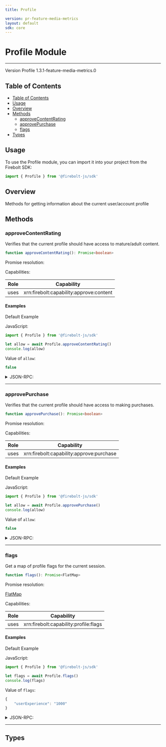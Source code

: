 ```yaml
---
title: Profile

version: pr-feature-media-metrics
layout: default
sdk: core
---
```


# Profile Module

---

Version Profile 1.3.1-feature-media-metrics.0

## Table of Contents

- [Table of Contents](#table-of-contents)
- [Usage](#usage)
- [Overview](#overview)
- [Methods](#methods)
  - [approveContentRating](#approvecontentrating)
  - [approvePurchase](#approvepurchase)
  - [flags](#flags)
- [Types](#types)

## Usage

To use the Profile module, you can import it into your project from the Firebolt SDK:

```javascript
import { Profile } from '@firebolt-js/sdk'
```

## Overview

Methods for getting information about the current user/account profile

## Methods

### approveContentRating

Verifies that the current profile should have access to mature/adult content.

```typescript
function approveContentRating(): Promise<boolean>
```

Promise resolution:

Capabilities:

| Role | Capability                              |
| ---- | --------------------------------------- |
| uses | xrn:firebolt:capability:approve:content |

#### Examples

Default Example

JavaScript:

```javascript
import { Profile } from '@firebolt-js/sdk'

let allow = await Profile.approveContentRating()
console.log(allow)
```

Value of `allow`:

```javascript
false
```

<details markdown="1" >
<summary>JSON-RPC:</summary>
Request:

```json
{
  "jsonrpc": "2.0",
  "id": 1,
  "method": "Profile.approveContentRating",
  "params": {}
}
```

Response:

```json
{
  "jsonrpc": "2.0",
  "id": 1,
  "result": false
}
```

</details>

---

### approvePurchase

Verifies that the current profile should have access to making purchases.

```typescript
function approvePurchase(): Promise<boolean>
```

Promise resolution:

Capabilities:

| Role | Capability                               |
| ---- | ---------------------------------------- |
| uses | xrn:firebolt:capability:approve:purchase |

#### Examples

Default Example

JavaScript:

```javascript
import { Profile } from '@firebolt-js/sdk'

let allow = await Profile.approvePurchase()
console.log(allow)
```

Value of `allow`:

```javascript
false
```

<details markdown="1" >
<summary>JSON-RPC:</summary>
Request:

```json
{
  "jsonrpc": "2.0",
  "id": 1,
  "method": "Profile.approvePurchase",
  "params": {}
}
```

Response:

```json
{
  "jsonrpc": "2.0",
  "id": 1,
  "result": false
}
```

</details>

---

### flags

Get a map of profile flags for the current session.

```typescript
function flags(): Promise<FlatMap>
```

Promise resolution:

[FlatMap](../Types/schemas/#FlatMap)

Capabilities:

| Role | Capability                            |
| ---- | ------------------------------------- |
| uses | xrn:firebolt:capability:profile:flags |

#### Examples

Default Example

JavaScript:

```javascript
import { Profile } from '@firebolt-js/sdk'

let flags = await Profile.flags()
console.log(flags)
```

Value of `flags`:

```javascript
{
	"userExperience": "1000"
}
```

<details markdown="1" >
<summary>JSON-RPC:</summary>
Request:

```json
{
  "jsonrpc": "2.0",
  "id": 1,
  "method": "Profile.flags",
  "params": {}
}
```

Response:

```json
{
  "jsonrpc": "2.0",
  "id": 1,
  "result": {
    "userExperience": "1000"
  }
}
```

</details>

---

## Types
